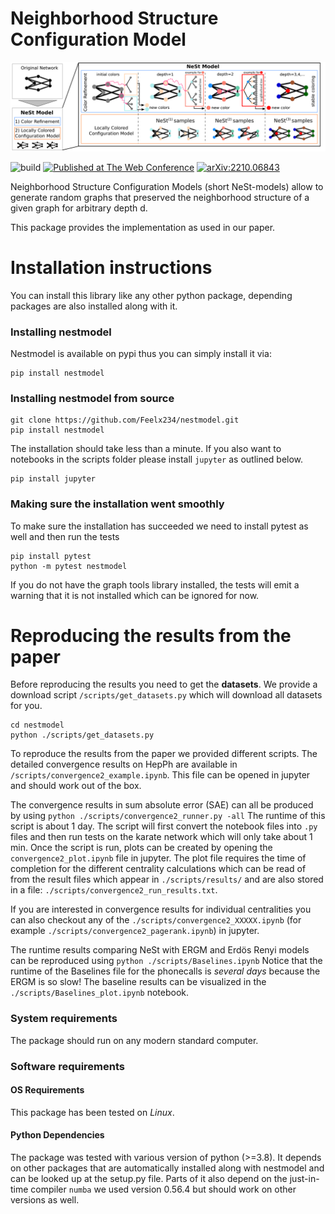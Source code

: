 # Neighborhood Structure Configuration Model
![Teaser Figure for the Neighborhood Structure Configuration Model](https://raw.githubusercontent.com/Feelx234/nestmodel/main/teaser.png)

![build](https://github.com/Feelx234/nestmodel/actions/workflows/pythonapp.yml/badge.svg)
[![Published at The Web Conference](https://img.shields.io/badge/Published_at_-_ACM_WebConf_-blue)](https://doi.org/10.1145/3543507.3583266)
[![arXiv:2210.06843](https://img.shields.io/badge/arXiv-2210.06843-b31b1b.svg?logo=arxiv)](https://arxiv.org/abs/2210.06843)

Neighborhood Structure Configuration Models (short NeSt-models) allow to generate random graphs that preserved the neighborhood structure of a given graph for arbitrary depth d.

This package provides the implementation as used in our paper.


# Installation instructions
You can install this library like any other python package, depending packages are also installed along with it.

### Installing nestmodel
Nestmodel is available on pypi thus you can simply install it via:
```
pip install nestmodel
```

### Installing nestmodel from source
```
git clone https://github.com/Feelx234/nestmodel.git
pip install nestmodel
```
The installation should take less than a minute.
If you also want to notebooks in the scripts folder please install `jupyter` as outlined below.
```
pip install jupyter
```

### Making sure the installation went smoothly

To make sure the installation has succeeded we need to install pytest as well and then run the tests
```
pip install pytest
python -m pytest nestmodel
```
If you do not have the graph tools library installed, the tests will emit a warning that it is not installed which can be ignored for now.

# Reproducing the results from the paper

Before reproducing the results you need to get the **datasets**. We provide a download script `/scripts/get_datasets.py` which will download all datasets for you.
```
cd nestmodel
python ./scripts/get_datasets.py
```

To reproduce the results from the paper we provided different scripts. The detailed convergence results on HepPh are available in `/scripts/convergence2_example.ipynb`.
This file can be opened in jupyter and should work out of the box.


The convergence results in sum absolute error (SAE) can all be produced by using
```python ./scripts/convergence2_runner.py -all```
The runtime of this script is about 1 day.
The script will first convert the notebook files into `.py` files and then run tests on the karate network which will only take about 1 min.
Once the script is run, plots can be created by opening the `convergence2_plot.ipynb` file in jupyter. The plot file requires the time of completion for the different centrality calculations which can be read of from the result files which appear in `./scripts/results/` and are also stored in a file: `./scripts/convergence2_run_results.txt`.

If you are interested in convergence results for individual centralities you can also checkout any of the `./scripts/convergence2_XXXXX.ipynb` (for example `./scripts/convergence2_pagerank.ipynb`) in jupyter.



The runtime results comparing NeSt with ERGM and Erdös Renyi models can be reproduced using
```python ./scripts/Baselines.ipynb```
Notice that the runtime of the Baselines file for the phonecalls is *several days* because the ERGM is so slow! The baseline results can be visualized in the `./scripts/Baselines_plot.ipynb` notebook.



### System requirements
The package should run on any modern standard computer.


### Software requirements
#### OS Requirements
This package has been tested on *Linux*.

#### Python Dependencies
The package was tested with various version of python (>=3.8). It depends on other packages that are automatically installed along with nestmodel and can be looked up at the setup.py file.
Parts of it also depend on the just-in-time compiler `numba` we used version 0.56.4 but should work on other versions as well.
